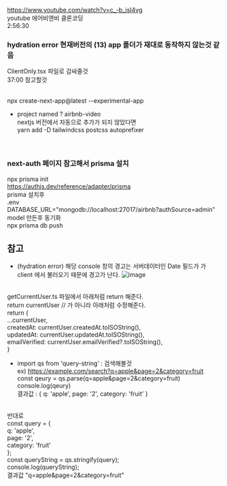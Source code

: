 https://www.youtube.com/watch?v=c_-b_isI4vg <br />
youtube 에어비앤비 클론코딩 <br />
2:56:30 
<br />

### hydration error 현재버전의 (13) app 폴더가 재대로 동작하지 않는것 같음 <br />
ClientOnly.tsx 파일로 감싸줄것<br />
37:00 참고할것
<br />
<br />


npx create-next-app@latest --experimental-app <br />
- project named ? airbnb-video <br />
nextjs 버전에서 자동으로 추가가 되지 않았다면 <br />
yarn add -D tailwindcss postcss autoprefixer <br />
<br /><br />

### next-auth 페이지 참고해서 prisma  설치
npx prisma init<br />
https://authjs.dev/reference/adapter/prisma
<br />
prisma 설치후 <br />
.env<br />
DATABASE_URL="mongodb://localhost:27017/airbnb?authSource=admin"<br />
model 만든후 동기화 <br />
npx prisma db push <br />


## 참고
- (hydration error) 해당 console 창의 경고는 서버데이터인 Date 필드가 가 client 에서 불러오기 때문에 경고가 난다. 
![image](https://user-images.githubusercontent.com/6093105/233089039-46c92b0e-1fee-4587-94ca-7b5464562011.png)
<br />
getCurrentUser.ts 파일에서 아래처럼 return 해준다.
<br />
    return currentUser // 가 아니라 아래처럼 수정해준다.
    <br />
    return { <br />
      ...currentUser, <br />
      createdAt: currentUser.createdAt.toISOString(), <br />
      updatedAt: currentUser.updatedAt.toISOString(), <br />
      emailVerified: currentUser.emailVerified?.toISOString(), <br />
    }

 - import qs from 'query-string' : 검색해볼것 <br />
ex) https://example.com/search?q=apple&page=2&category=fruit <br />
const qeury = qs.parse(q=apple&page=2&category=fruit) <br />
console.log(qeury) <br />
결과값 : { q: 'apple', page: '2', category: 'fruit' } <br />
<br />
반대로  <br />
const query = { <br />
  q: 'apple', <br />
  page: '2', <br />
  category: 'fruit' <br />
};<br />
const queryString = qs.stringify(query); <br />
console.log(queryString); <br />
결과값 "q=apple&page=2&category=fruit" <br />
